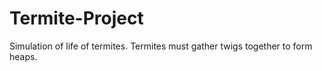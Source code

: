 # Termite-Project

Simulation of life of termites. Termites must gather twigs together to form heaps.
